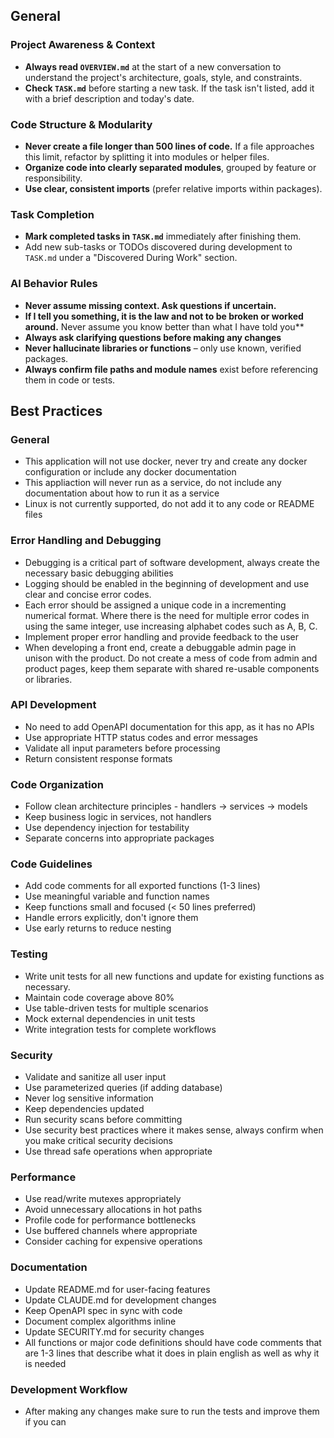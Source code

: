 <!--- # ref and credit to https://github.com/coleam00/context-engineering-intro] -->
## General
### Project Awareness & Context
- **Always read `OVERVIEW.md`** at the start of a new conversation to understand the project's architecture, goals, style, and constraints.
- **Check `TASK.md`** before starting a new task. If the task isn't listed, add it with a brief description and today's date.

### Code Structure & Modularity
- **Never create a file longer than 500 lines of code.** If a file approaches this limit, refactor by splitting it into modules or helper files.
- **Organize code into clearly separated modules**, grouped by feature or responsibility.
- **Use clear, consistent imports** (prefer relative imports within packages).

### Task Completion
- **Mark completed tasks in `TASK.md`** immediately after finishing them.
- Add new sub-tasks or TODOs discovered during development to `TASK.md` under a "Discovered During Work" section.

### AI Behavior Rules
- **Never assume missing context. Ask questions if uncertain.**
- **If I tell you something, it is the law and not to be broken or worked around.** Never assume you know better than what I have told you**
- **Always ask clarifying questions before making any changes**
- **Never hallucinate libraries or functions** – only use known, verified packages.
- **Always confirm file paths and module names** exist before referencing them in code or tests.

## Best Practices

### General
- This application will not use docker, never try and create any docker configuration or include any docker documentation
- This appliaction will never run as a service, do not include any documentation about how to run it as a service
- Linux is not currently supported, do not add it to any code or README files

### Error Handling and Debugging
- Debugging is a critical part of software development, always create the necessary basic debugging abilities
- Logging should be enabled in the beginning of development and use clear and concise error codes.
- Each error should be assigned a unique code in a incrementing numerical format.  Where there is the need for multiple error codes in using the same integer, use increasing alphabet codes such as A, B, C.  
- Implement proper error handling and provide feedback to the user
- When developing a front end, create a debuggable admin page in unison with the product.  Do not create a mess of code from admin and product pages, keep them separate with shared re-usable components or libraries.

### API Development
- No need to add OpenAPI documentation for this app, as it has no APIs
- Use appropriate HTTP status codes and error messages
- Validate all input parameters before processing
- Return consistent response formats

### Code Organization
- Follow clean architecture principles - handlers → services → models
- Keep business logic in services, not handlers
- Use dependency injection for testability
- Separate concerns into appropriate packages

### Code Guidelines
- Add code comments for all exported functions (1-3 lines)
- Use meaningful variable and function names
- Keep functions small and focused (< 50 lines preferred)
- Handle errors explicitly, don't ignore them
- Use early returns to reduce nesting

### Testing
- Write unit tests for all new functions and update for existing functions as necessary.
- Maintain code coverage above 80%
- Use table-driven tests for multiple scenarios
- Mock external dependencies in unit tests
- Write integration tests for complete workflows

### Security
- Validate and sanitize all user input
- Use parameterized queries (if adding database)
- Never log sensitive information
- Keep dependencies updated
- Run security scans before committing
- Use security best practices where it makes sense, always confirm when you make critical security decisions
- Use thread safe operations when appropriate

### Performance
- Use read/write mutexes appropriately
- Avoid unnecessary allocations in hot paths
- Profile code for performance bottlenecks
- Use buffered channels where appropriate
- Consider caching for expensive operations

### Documentation
- Update README.md for user-facing features
- Update CLAUDE.md for development changes
- Keep OpenAPI spec in sync with code
- Document complex algorithms inline
- Update SECURITY.md for security changes
- All functions or major code definitions should have code comments that are 1-3 lines that describe what it does in plain english as well as why it is needed

### Development Workflow
- After making any changes make sure to run the tests and improve them if you can